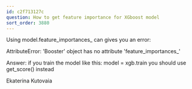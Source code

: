 ```yaml
---
id: c2f713127c
question: How to get feature importance for XGboost model
sort_order: 3880
---
```


Using model.feature_importances_ can gives you an error:

AttributeError: 'Booster' object has no attribute 'feature_importances_'

Answer: if you train the model like this: model = xgb.train you should use get_score() instead

Ekaterina Kutovaia

